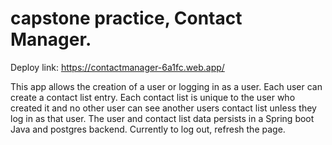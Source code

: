 # capstone practice,  Contact Manager.
Deploy link: https://contactmanager-6a1fc.web.app/

This app allows the creation of a user or logging in as a user. Each user can create a contact list entry. Each contact list is unique to the user
who created it and no other user can see another users contact list unless they log in as that user. The user and contact list data persists in a 
Spring boot Java and postgres backend. Currently to log out, refresh the page.
